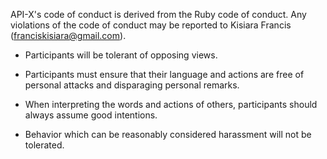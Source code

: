API-X's code of conduct is derived from the Ruby code of conduct. Any violations of the code of conduct may be reported to Kisiara Francis (franciskisiara@gmail.com).

 - Participants will be tolerant of opposing views.

 - Participants must ensure that their language and actions are free of personal attacks and disparaging personal remarks.

 - When interpreting the words and actions of others, participants should always assume good intentions.

 - Behavior which can be reasonably considered harassment will not be tolerated.
